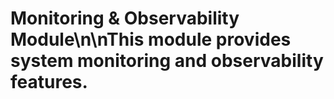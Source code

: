 # Monitoring & Observability Module\n\nThis module provides system monitoring and observability features.